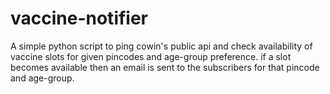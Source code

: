 # vaccine-notifier
A simple python script to ping cowin's public api and check availability of vaccine slots for given pincodes and age-group preference. if a slot becomes available then an email is sent to the subscribers for that pincode and age-group.
